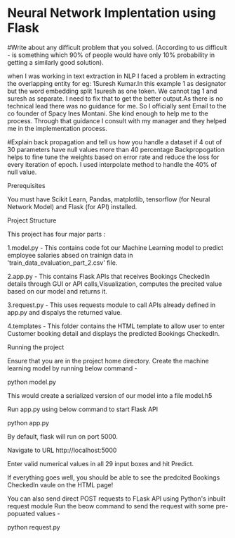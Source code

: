 # Neural Network Implentation using Flask
#Write about any difficult problem that you solved. (According to us difficult - is something which 90% of people would have only 10% probability in getting a similarly good solution). 

when I was working in text extraction in NLP I faced a problem in extracting the overlapping entity for eg: 1Suresh Kumar.In this example 1 as designator but the word embedding split 1suresh as one token. We cannot tag 1 and suresh as separate. I need to fix that to get the better output.As there is no technical lead there was no guidance for me. So I officially sent Email to the co founder of Spacy Ines Montani. She kind enough to help me to the process. Through that guidance I consult with my manager and they helped me in the implementation process.

#Explain back propagation and tell us how you handle a dataset if 4 out of 30 parameters have null values more than 40 percentage
Backpropogation helps to fine tune the weights based on error rate and reduce the loss for every iteration of epoch. I used interpolate method to handle the 40% of null value.

Prerequisites

You must have Scikit Learn, Pandas, matplotlib, tensorflow (for Neural Network Model) and Flask (for API) installed.

Project Structure

This project has four major parts :

1.model.py - This contains code fot our Machine Learning model to predict employee salaries absed on trainign data in 'train_data_evaluation_part_2.csv' file.

2.app.py - This contains Flask APIs that receives Bookings CheckedIn details through GUI or API calls,Visualization, computes the precited value based on our model and returns it.

3.request.py - This uses requests module to call APIs already defined in app.py and dispalys the returned value.

4.templates - This folder contains the HTML template to allow user to enter Customer booking detail and displays the predicted Bookings CheckedIn.

Running the project

Ensure that you are in the project home directory. Create the machine learning model by running below command -

python model.py

This would create a serialized version of our model into a file model.h5

Run app.py using below command to start Flask API

python app.py

By default, flask will run on port 5000.

Navigate to URL http://localhost:5000

Enter valid numerical values in all 29 input boxes and hit Predict.

If everything goes well, you should be able to see the predcited Bookings CheckedIn vaule on the HTML page!

You can also send direct POST requests to FLask API using Python's inbuilt request module Run the beow command to send the request with some pre-popuated values -

python request.py
